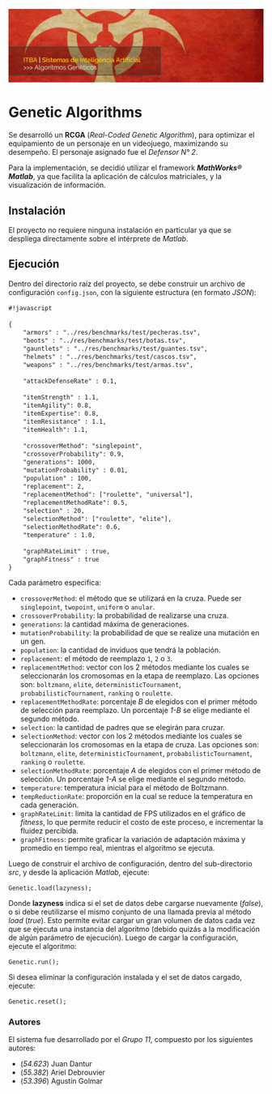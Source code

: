 ![...](res/images/header.jpg)

# Genetic Algorithms

Se desarrolló un **RCGA** (_Real-Coded Genetic Algorithm_), para optimizar el equipamiento
de un personaje en un videojuego, maximizando su desempeño. El personaje asignado fue el _Defensor N° 2_.

Para la implementación, se decidió utilizar el framework
**_MathWorks® Matlab_**, ya que facilita la aplicación de cálculos
matriciales, y la visualización de información.

## Instalación

El proyecto no requiere ninguna instalación en particular ya que se despliega
directamente sobre el intérprete de _Matlab_.

## Ejecución

Dentro del directorio raíz del proyecto, se debe construir un archivo de
configuración `config.json`, con la siguiente estructura (en formato _JSON_):

```
#!javascript

{
	"armors" : "../res/benchmarks/test/pecheras.tsv",
	"boots" : "../res/benchmarks/test/botas.tsv",
	"gauntlets" : "../res/benchmarks/test/guantes.tsv",
	"helmets" : "../res/benchmarks/test/cascos.tsv",
	"weapons" : "../res/benchmarks/test/armas.tsv",

	"attackDefenseRate" : 0.1,

	"itemStrength" : 1.1,
	"itemAgility": 0.8,
	"itemExpertise": 0.8,
	"itemResistance" : 1.1,
	"itemHealth": 1.1,

	"crossoverMethod": "singlepoint",
	"crossoverProbability": 0.9,
	"generations": 1000,
	"mutationProbability" : 0.01,
	"population" : 100,
	"replacement": 2,
	"replacementMethod": ["roulette", "universal"],
	"replacementMethodRate": 0.5,
	"selection" : 20,
	"selectionMethod": ["roulette", "elite"],
	"selectionMethodRate": 0.6,
	"temperature" : 1.0,

	"graphRateLimit" : true,
	"graphFitness" : true
}

```

Cada parámetro especifica:

* `crossoverMethod`: el método que se utilizará en la cruza. Puede ser `singlepoint`, `twopoint`, `uniform` o `anular`.
* `crossoverProbability`: la probabilidad de realizarse una cruza.
* `generations`: la cantidad máxima de generaciones.
* `mutationProbability`: la probabilidad de que se realize una mutación en un gen.
* `population`: la cantidad de inviduos que tendrá la población.
* `replacement`: el método de reemplazo `1`, `2` o `3`.
* `replacementMethod`: vector con los 2 métodos mediante los cuales se seleccionarán los cromosomas en la etapa de reemplazo. Las opciones son: `boltzmann`, `elite`, `deterministicTournament`, `probabilisticTournament`, `ranking`  o `roulette`.
 * `replacementMethodRate`: porcentaje _B_ de elegidos con el primer método de selección para reemplazo. Un porcentaje _1-B_ se elige mediante el segundo método.
 * `selection`: la cantidad de padres que se elegirán para cruzar.
 * `selectionMethod`: vector con los 2 métodos mediante los cuales se seleccionarán los cromosomas en la etapa de cruza. Las opciones son: `boltzmann`, `elite`, `deterministicTournament`, `probabilisticTournament`, `ranking`  o `roulette`.
 * `selectionMethodRate`: porcentaje _A_ de elegidos con el primer método de selección. Un porcentaje _1-A_ se elige mediante el segundo método.
 * `temperature`: temperatura inicial para el método de Boltzmann.
 * `tempReductionRate`: proporción en la cual se reduce la temperatura en cada generación.
 * `graphRateLimit`: limita la cantidad de FPS utilizados en el gráfico de _fitness_, lo que permite reducir el costo de este proceso, e incrementar la fluidez percibida.
 * `graphFitness`: permite graficar la variación de adaptación máxima y promedio en tiempo real, mientras el algoritmo se ejecuta.

Luego de construir el archivo de configuración, dentro del sub-directorio
*src*, y desde la aplicación _Matlab_, ejecute:

	Genetic.load(lazyness);

Donde **lazyness** indica si el set de datos debe cargarse nuevamente
(_false_), o si debe reutilizarse el mismo conjunto de una llamada previa al
método _load_ (_true_). Esto permite evitar cargar un gran volumen de datos cada vez
que se ejecuta una instancia del algoritmo (debido quizás a la modificación de
algún parámetro de ejecución). Luego de cargar la configuración, ejecute el
algoritmo:

	Genetic.run();

Si desea eliminar la configuración instalada y el set de datos cargado,
ejecute:

	Genetic.reset();

### Autores

El sistema fue desarrollado por el _Grupo 11_, compuesto por los siguientes
autores:

* (*54.623*) Juan Dantur
* (*55.382*) Ariel Debrouvier
* (*53.396*) Agustín Golmar
